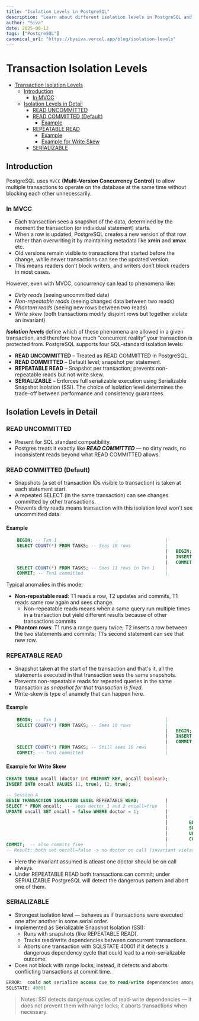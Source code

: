 ```yaml
---
title: "Isolation Levels in PostgreSQL"
description: "Learn about different isolation levels in PostgreSQL and how they effects the transactional behaviour"
author: "Siva"
date: 2025-08-12
tags: ["PostgreSQL"]
canonical_url: "https://bysiva.vercel.app/blog/isolation-levels"
---
```


# Transaction Isolation Levels

- [Transaction Isolation Levels](#transaction-isolation-levels)
  - [Introduction](#introduction)
    - [In MVCC](#in-mvcc)
  - [Isolation Levels in Detail](#isolation-levels-in-detail)
    - [READ UNCOMMITTED](#read-uncommitted)
    - [READ COMMITTED (Default)](#read-committed-default)
      - [Example](#example)
    - [REPEATABLE READ](#repeatable-read)
      - [Example](#example-1)
      - [Example for Write Skew](#example-for-write-skew)
    - [SERIALIZABLE](#serializable)

## Introduction
PostgreSQL uses `MVCC` **(Multi-Version Concurrency Control)** to allow multiple transactions to operate on the database at the same time without blocking each other unnecessarily.

### In MVCC
- Each transaction sees a snapshot of the data, determined by the moment the transaction (or individual statement) starts.
- When a row is updated, PostgreSQL creates a new version of that row rather than overwriting it by maintaining metadata like **xmin** and **xmax** etc.
- Old versions remain visible to transactions that started before the change, while newer transactions can see the updated version.
- This means readers don’t block writers, and writers don’t block readers in most cases.

However, even with MVCC, concurrency can lead to phenomena like:
- _Dirty reads_ (seeing uncommitted data)
- _Non-repeatable reads_ (seeing changed data between two reads)
- _Phantom reads_ (seeing new rows between two reads)
- _Write skew_ (both transactions modify disjoint rows but together violate an invariant)

**_Isolation levels_** define which of these phenomena are allowed in a given transaction, and therefore how much “concurrent reality” your transaction is protected from.
PostgreSQL supports four SQL-standard isolation levels:
- **READ UNCOMMITTED** – Treated as READ COMMITTED in PostgreSQL.
- **READ COMMITTED** – Default level; snapshot per statement.
- **REPEATABLE READ** – Snapshot per transaction; prevents non-repeatable reads but not write skew.
- **SERIALIZABLE** – Enforces full serializable execution using Serializable Snapshot Isolation (SSI).
The choice of isolation level determines the trade-off between performance and consistency guarantees.

## Isolation Levels in Detail
### READ UNCOMMITTED
- Present for SQL standard compatibility.
- Postgres treats it exactly like **_READ COMMITTED_** — no dirty reads, no inconsistent reads beyond what READ COMMITTED allows.

### READ COMMITTED (Default)
- Snapshots (a set of  transaction IDs visible to transaction) is taken at each statement start.
- A repeated SELECT (in the same transaction) can see changes committed by other transactions.
- Prevents dirty reads means transaction with this isolation level won't see uncommitted data.
#### Example
```sql
    BEGIN; -- Txn 1                                         |
    SELECT COUNT(*) FROM TASKS; -- Sees 10 rows             |
                                                            |   BEGIN; -- Txn 2 (executing concurrent to txn 1)
                                                            |   INSERT INTO TASKS VALUES(11, 'OPEN');
                                                            |   COMMIT; -- Txn2 committed
    SELECT COUNT(*) FROM TASKS; -- Sees 11 rows in Txn 1    |
    COMMIT; -- Txn1 committed                               |
```
Typical anomalies in this mode:
- **Non-repeatable read**: T1 reads a row, T2 updates and commits, T1 reads same row again and sees change.
  - Non-repeatable reads means when a same query run multiple times in a transaction but yield different results because of other transactions commits
- **Phantom rows**: T1 runs a range query twice; T2 inserts a row between the two statements and commits; T1’s second statement can see that new row.

### REPEATABLE READ
- Snapshot taken at the start of the transaction and that's it, all the statements executed in that transaction sees the same snapshots.
- Prevents non-repeatable reads for repeated queries in the same transaction as _snapshot for that transaction is fixed_.
- Write-skew is type of anamoly that can happen here.
#### Example
```sql
    BEGIN; -- Txn 1                                         |
    SELECT COUNT(*) FROM TASKS; -- Sees 10 rows             |
                                                            |   BEGIN; -- Txn 2 (executing concurrent to txn 1)
                                                            |   INSERT INTO TASKS VALUES(11, 'OPEN');
                                                            |   COMMIT; -- Txn2 committed
    SELECT COUNT(*) FROM TASKS; -- Still sees 10 rows       |
    COMMIT; -- Txn1 committed                               |
```
#### Example for Write Skew
```sql
CREATE TABLE oncall (doctor int PRIMARY KEY, oncall boolean);
INSERT INTO oncall VALUES (1, true), (2, true);

-- Session A
BEGIN TRANSACTION ISOLATION LEVEL REPEATABLE READ;          |
SELECT * FROM oncall;  -- sees doctor 1 and 2 oncall=true   |
UPDATE oncall SET oncall = false WHERE doctor = 1;          |
                                                            |        -- Session B (concurrent)
                                                            |        BEGIN TRANSACTION ISOLATION LEVEL REPEATABLE READ;
                                                            |        SELECT * FROM oncall;  -- sees doctor 1 and 2 oncall=true
                                                            |        UPDATE oncall SET oncall = false WHERE doctor = 2;
                                                            |        COMMIT;  -- commits fine
COMMIT;  -- also commits fine                               |
-- Result: both set oncall=false -> no doctor on call (invariant violated)
```
- Here the invariant assumed is atleast one doctor should be on call always.
- Under REPEATABLE READ both transactions can commit; under SERIALIZABLE PostgreSQL will detect the dangerous pattern and abort one of them.

### SERIALIZABLE
- Strongest isolation level — behaves as if transactions were executed one after another in some serial order.
- Implemented as Serializable Snapshot Isolation (SSI):
  - Runs with snapshots (like REPEATABLE READ).
  - Tracks read/write dependencies between concurrent transactions.
  - Aborts one transaction with SQLSTATE 40001 if it detects a dangerous dependency cycle that could lead to a non-serializable outcome.
- Does not block with range locks; instead, it detects and aborts conflicting transactions at commit time.
```sql
ERROR:  could not serialize access due to read/write dependencies among transactions
SQLSTATE: 40001
```
> Notes: SSI detects dangerous cycles of read-write dependencies — it does not prevent them with range locks; it aborts transactions when necessary.
